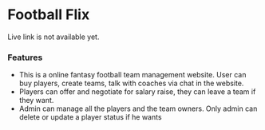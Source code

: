 # Football Flix 

Live link is not available yet.

### Features
- This is a online fantasy football team management website. User can buy players, create teams, talk with coaches via chat in the website.
- Players can offer and negotiate for salary raise, they can leave a team if they want.
- Admin can manage all the players and the team owners. Only admin can delete or update a player status if he wants
